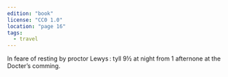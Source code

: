 ```yaml
---
edition: "book"
license: "CC0 1.0"
location: "page 16"
tags:
  - travel
---
```

In
feare of resting by proctor Lewys : tyll 9½ at night from 1 afternone
at the Docter’s comming.
